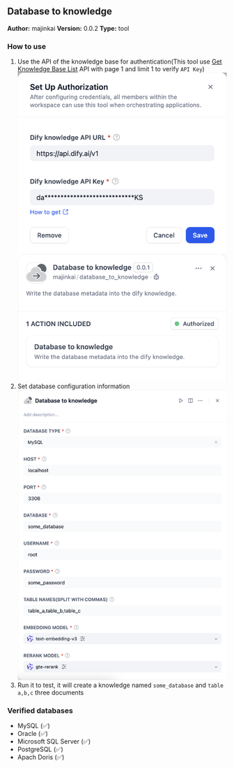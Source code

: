 ## Database to knowledge

**Author:** majinkai
**Version:** 0.0.2
**Type:** tool

### How to use

1. Use the API of the knowledge base for authentication(This tool use [Get Knowledge Base List](https://docs.dify.ai/guides/knowledge-base/knowledge-and-documents-maintenance/maintain-dataset-via-api#get-knowledge-base-list) API with page 1 and limit 1 to verify `API Key`)
![](./_assets/auth.png)
![](./_assets/auth_success.png)
2. Set database configuration information
![](./_assets/config.png)
3. Run it to test, it will create a knowledge named `some_database` and `table a,b,c` three documents

### Verified databases
* MySQL (✅)
* Oracle (✅)
* Microsoft SQL Server (✅)
* PostgreSQL (✅)
* Apach Doris (✅)
